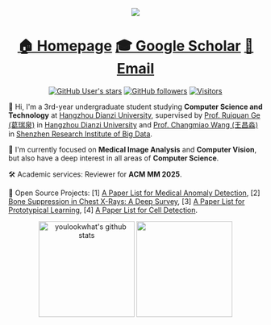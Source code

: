 <div align="center">

[![](https://capsule-render.vercel.app/api?type=waving&height=200&color=timeGradient&text=Hi,%20I'm%20Yifei%20Sun%20（孙逸飞）&reversal=false&fontSize=40&fontAlignY=40)
](https://diaoquesang.github.io/)

</div>

<div align="center">


# [🏠 Homepage](https://diaoquesang.github.io) [🎓 Google Scholar](https://scholar.google.com/citations?user=4anytcgAAAAJ) [📧 Email](mailto:szhsxhsyf@hdu.edu.cn)

  
[![GitHub User's stars](https://img.shields.io/github/stars/diaoquesang)](https://github.com/diaoquesang) [![GitHub followers](https://img.shields.io/github/followers/diaoquesang)](https://github.com/diaoquesang) [![Visitors](https://api.visitorbadge.io/api/visitors?path=diaoquesang&countColor=%23263759&style=flat&labelStyle=none)](https://visitorbadge.io/status?path=diaoquesang)

</div>
  
🌱 Hi, I'm a 3rd-year undergraduate student studying **Computer Science and Technology** at [Hangzhou Dianzi University](https://www.hdu.edu.cn/main.htm), supervised by [Prof. Ruiquan Ge (葛瑞泉)](https://faculty.hdu.edu.cn/jsjxy/grq/main.htm) in [Hangzhou Dianzi University](https://www.hdu.edu.cn/main.htm) and [Prof. Changmiao Wang (王昌淼)](https://www.sribd.cn/teacher/505) in [Shenzhen Research Institute of Big Data](https://www.sribd.cn/).

🔭 I'm currently focused on **Medical Image Analysis** and **Computer Vision**, but also have a deep interest in all areas of **Computer Science**.

🛠️ Academic services: Reviewer for **ACM MM 2025**.

🥳 Open Source Projects: [1] [A Paper List for Medical Anomaly Detection](https://github.com/diaoquesang/Paper-List-for-Medical-Anomaly-Detection), [2] [Bone Suppression in Chest X-Rays: A Deep Survey](https://github.com/diaoquesang/A-detailed-summarization-about-bone-suppression-in-Chest-X-rays), [3] [A Paper List for Prototypical Learning](https://github.com/BeistMedAI/Paper-List-for-Prototypical-Learning), [4] [A Paper List for Cell Detection](https://github.com/li00000011/Paper-List-for-Cell-Detection).


<div align="center">

<img alt="youlookwhat's github stats" height="190px" src="https://github-readme-stats.vercel.app/api?username=diaoquesang&show_icons=true&theme=default&rank_icon=percentile" />
<img height="190px" src="https://github-readme-stats.vercel.app/api/top-langs/?username=diaoquesang&layout=compact&langs_count=8" />

</div>
